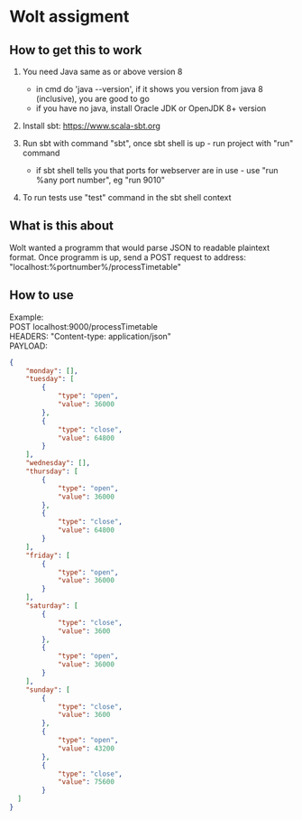 # Wolt assigment
## How to get this to work
1. You need Java same as or above version 8
    - in cmd do 'java --version', if it shows you version from java 8 (inclusive), you are good to go
    - if you have no java, install Oracle JDK or OpenJDK 8+ version

2. Install sbt: https://www.scala-sbt.org
3. Run sbt with command "sbt", once sbt shell is up - run project with "run" command
    - if sbt shell tells you that ports for webserver are in use - use "run %any port number", eg "run 9010"
4. To run tests use "test" command in the sbt shell context
## What is this about
Wolt wanted a programm that would parse JSON to readable plaintext format. 
Once programm is up, send a POST request to address: "localhost:%portnumber%/processTimetable"
## How to use
Example: <br/>
POST localhost:9000/processTimetable <br/>
HEADERS: "Content-type: application/json"<br/>
PAYLOAD:
```json
{
    "monday": [],
    "tuesday": [
        {
            "type": "open",
            "value": 36000
        },
        {
            "type": "close",
            "value": 64800
        }
    ],
    "wednesday": [],
    "thursday": [
        {
            "type": "open",
            "value": 36000
        },
        {
            "type": "close",
            "value": 64800
        }
    ],
    "friday": [
        {
            "type": "open",
            "value": 36000
        }
    ],
    "saturday": [
        {
            "type": "close",
            "value": 3600
        },
        {
            "type": "open",
            "value": 36000
        }
    ],
    "sunday": [
        {
            "type": "close",
            "value": 3600
        },
        {
            "type": "open",
            "value": 43200
        },
        {
            "type": "close",
            "value": 75600
        }
  ]
}